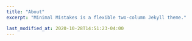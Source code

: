 ```yaml
---
title: "About"
excerpt: "Minimal Mistakes is a flexible two-column Jekyll theme."

last_modified_at: 2020-10-28T14:51:23-04:00
---
```


